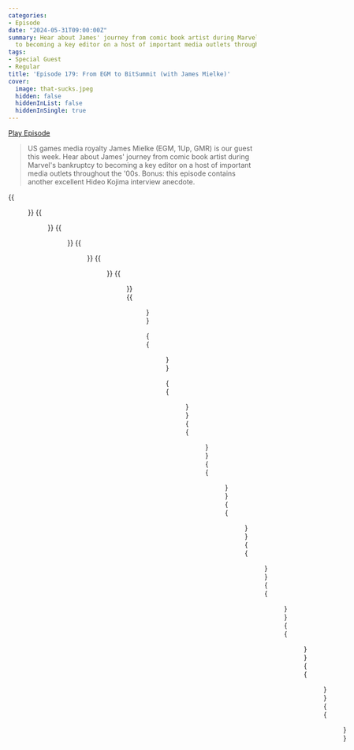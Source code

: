 ```yaml
---
categories:
- Episode
date: "2024-05-31T09:00:00Z"
summary: Hear about James' journey from comic book artist during Marvel's bankruptcy
  to becoming a key editor on a host of important media outlets throughout the '00s.
tags:
- Special Guest
- Regular
title: 'Episode 179: From EGM to BitSummit (with James Mielke)'
cover: 
  image: that-sucks.jpeg
  hidden: false
  hiddenInList: false
  hiddenInSingle: true
---
```


[Play Episode](https://www.patreon.com/posts/episode-179-from-105027684)
> US games media royalty James Mielke (EGM, 1Up, GMR) is our guest this week. Hear about James' journey from comic book artist during Marvel's bankruptcy to becoming a key editor on a host of important media outlets throughout the '00s. Bonus: this episode contains another excellent Hideo Kojima interview anecdote.

{{<figure 
    src="rejection-1.jpeg" 
    alt="Rejection" >}}
{{<figure 
    src="rejection-2.jpeg" 
    alt="Rejection" >}}
{{<figure 
    src="gmr-06.jpeg" 
    alt="GMR" >}}
{{<figure 
    src="gmr-19.jpeg" 
    alt="GMR" >}}
{{<figure 
    src="gmr-21-doa.jpeg" 
    alt="GMR" >}}
{{<figure 
    src="gmr-21-fable.jpeg" 
    alt="GMR" >}}
{{<figure 
    src="gmr-25.jpeg" 
    alt="GMR" >}}

{{<figure 
    src="that-sucks.jpeg" 
    caption="Image Credit: scottv5277" 
    alt="That Sucks">}}

{{<figure 
    src="vasco.jpeg" 
    alt="Vasco" >}}
{{<figure 
    src="jeremy-1.jpeg" 
    alt="Jeremy" >}}
{{<figure 
    src="melmer.jpeg" 
    alt="Melmer" >}}
{{<figure 
    src="naeslyn-drop.jpeg" 
    alt="Naeslyn Drop" >}}
{{<figure 
    src="jeremy-2.jpeg" 
    caption="Image Credit: Naeslyn" 
    alt="Jeremy">}}
{{<figure 
    src="jeremy-3.jpeg" 
    caption="Image Credit: Naeslyn" 
    alt="Jeremy">}}
{{<figure 
    src="wimdy.jpeg" 
    caption="Image Credit: MaiLom" 
    alt="Wimdy">}}
{{<figure 
    src="biblically-accurate.jpeg" 
    caption="Image Credit: personalnadir" 
    alt="Biblically Accurate">}}
{{<figure 
    src="astrobot.jpeg" 
    caption="Image Credit: Naeslyn" 
    alt="Astrobot">}}